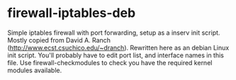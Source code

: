 firewall-iptables-deb
=====================

Simple iptables firewall with port forwarding, setup as a inserv init script.
Mostly copied from David A. Ranch (http://www.ecst.csuchico.edu/~dranch). Rewritten here as an debian Linux init script.
You'll probably have to edit port list, and interface names in this file.
Use firewall-checkmodules to check you have the required kernel modules available.
